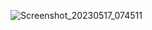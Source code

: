 ![Screenshot_20230517_074511](https://github.com/Bhavin1313/BHavin_designer_2_flutter_app/assets/99348404/6ea90e99-3d74-4189-abb4-75314be0e2e8)

